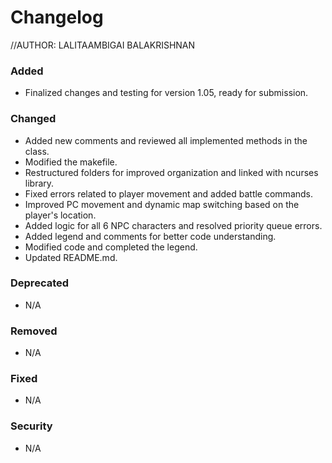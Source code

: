# Changelog
//AUTHOR: LALITAAMBIGAI BALAKRISHNAN

### Added
- Finalized changes and testing for version 1.05, ready for submission.

### Changed
- Added new comments and reviewed all implemented methods in the class.
- Modified the makefile.
- Restructured folders for improved organization and linked with ncurses library. 
- Fixed errors related to player movement and added battle commands.
- Improved PC movement and dynamic map switching based on the player's  location.
- Added logic for all 6 NPC characters and resolved priority queue errors.
- Added legend and comments for better code understanding.
- Modified code and completed the legend.
- Updated README.md.

### Deprecated
- N/A

### Removed
- N/A

### Fixed
- N/A

### Security
- N/A



